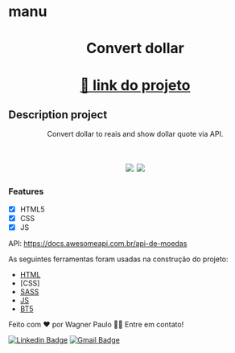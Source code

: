 # manu


<h1 align="center">Convert dollar </h1>

<h1 align="center">
    <a href="https://profmanu.com/">🔗 link  do projeto</a>
</h1>

## Description project

<p align="center">Convert dollar to reais and show dollar quote via API.</p>

<h1 align="center">
<img src="https://img.shields.io/static/v1?label=Site&message=MAnu&color=3498db&style=for-the-badge&logo="/>
<img src="https://img.shields.io/static/v1?label=Status&message=finalizado&color=55efc4&style=for-the-badge&logo="/>
</h1>

### Features

- [X] HTML5
- [X] CSS
- [x] JS

API: https://docs.awesomeapi.com.br/api-de-moedas

As seguintes ferramentas foram usadas na construção do projeto:

- [HTML](https://developer.mozilla.org/pt-BR/docs/Web/HTML)
- [CSS]
- [SASS](https://sass-lang.com/)
- [JS](https://developer.mozilla.org/pt-BR/docs/Web/JavaScript)
- [BT5](https://getbootstrap.com/)

Feito com ❤️ por Wagner Paulo 👋🏽
Entre em contato!

[![Linkedin Badge](https://img.shields.io/badge/-Wagner-blue?style=flat-square&logo=Linkedin&logoColor=white&link=https://www.linkedin.com/in/wagner-silva-6a163555/)](https://www.linkedin.com/in/wagner-silva-6a163555/)
[![Gmail Badge](https://img.shields.io/badge/-wagstalos@gmail.com-c14438?style=flat-square&logo=Gmail&logoColor=white&link=mailto:wagstalos@gmail.com)](mailto:wagstalos@gmail.com)
